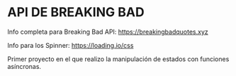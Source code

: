 # API DE BREAKING BAD
Info completa para Breaking Bad API: https://breakingbadquotes.xyz

Info para los Spinner: https://loading.io/css

Primer proyecto en el que realizo la manipulación de estados con funciones asíncronas.
